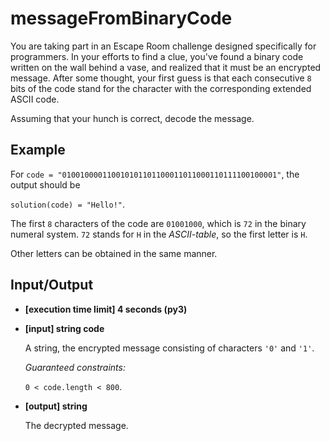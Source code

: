 # messageFromBinaryCode

You are taking part in an Escape Room challenge designed specifically for programmers. In your efforts to find a clue, you've found a binary code written on the wall behind a vase, and realized that it must be an encrypted message. After some thought, your first guess is that each consecutive `8` bits of the code stand for the character with the corresponding extended ASCII code.

Assuming that your hunch is correct, decode the message.

## Example

For `code = "010010000110010101101100011011000110111100100001"`, the output should be

`solution(code) = "Hello!"`.

The first `8` characters of the code are `01001000`, which is `72` in the binary numeral system. `72` stands for `H` in the *ASCII-table*, so the first letter is `H`.

Other letters can be obtained in the same manner.

## Input/Output

- **[execution time limit] 4 seconds (py3)**

- **[input] string code**

	A string, the encrypted message consisting of characters `'0'` and `'1'`.

	*Guaranteed constraints:*

	`0 < code.length < 800`.

- **[output] string**

	The decrypted message.
